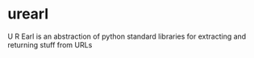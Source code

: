 # urearl
U R Earl is an abstraction of python standard libraries for extracting and returning stuff from URLs
